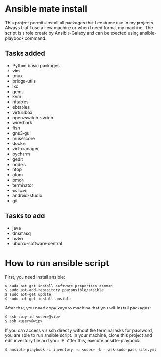 # Ansible mate install

This project permits install all packages that I costume use in my projects. Always that I use a new machine or when I need format my machine. The script is a role create by Ansible-Galaxy and can be exected using ansible-playbook command.

## Tasks added
* Python basic packages
* vim
* tmux
* bridge-utils
* lxc
* qemu
* kvm
* nftables
* ebtables
* virtualbox
* openvswitch-switch
* wireshark
* fish
* gns3-gui
* musescore
* docker
* virt-manager
* pycharm
* gedit
* nodejs
* htop
* atom
* bmon
* terminator
* eclipse
* android-studio
* git

## Tasks to add
* java
* dnsmasq
* notes
* ubuntu-software-central

# How to run ansible script

First, you need install ansible:
```
$ sudo apt-get install software-properties-common
$ sudo apt-add-repository ppa:ansible/ansible
$ sudo apt-get update
$ sudo apt-get install ansible
```

After that, you need copy keys to machine that you will install packages:

```
$ ssh-copy-id <user>@<ip>
$ ssh <user>@<ip>
```
If you can access via ssh directly without the terminal asks for password, you are able to run ansible script.
In your machine, clone this project and edit inventory file add your IP. After this, execute ansible-playbook:

```
$ ansible-playbook -i inventory -u <user> -b --ask-sudo-pass site.yml
```
